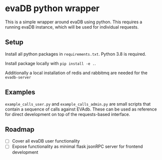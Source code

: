 # evaDB python wrapper

This is a simple wrapper around evaDB using python. This requires a running
evaDB instance, which will be used for individual requests.

## Setup

Install all python packages in `requirements.txt`. Python 3.8 is required.

Install package locally with `pip install -e .`.

Additionally a local installation of redis and rabbitmq are needed for the
`evadb-server`

## Examples

`example_calls_user.py` and `example_calls_admin.py` are small scripts that
contain a sequence of calls against EVAdb. These can be used as reference for
direct development on top of the requests-based interface.

## Roadmap

- [ ] Cover all evaDB user functionality
- [ ] Expose functionality as minimal flask jsonRPC server for frontend development
